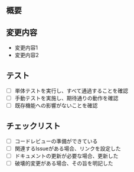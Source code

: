 <!-- I want to review in Japanese. -->
<!-- PRタイトルには Emoji をつけるようにしてください。候補は最下部にあります。 -->

## 概要

<!-- このPRで行う変更の概要を簡潔に説明してください -->

## 変更内容

- 変更内容1
- 変更内容2

## テスト

<!-- PRの変更を検証する手順があれば記入してください。 -->

- [ ] 単体テストを実行し、すべて通過することを確認
- [ ] 手動テストを実施し、期待通りの動作を確認
- [ ] 既存機能への影響がないことを確認

## チェックリスト

<!-- PRの提出者が以下のチェックリストについて問題ないことを確認し、PRを提出してください。 -->

- [ ] コードレビューの準備ができている
- [ ] 関連するIssueがある場合、リンクを設定した
- [ ] ドキュメントの更新が必要な場合、更新した
- [ ] 破壊的変更がある場合、その旨を明記した

<!--
🚑 バグ修正
👍 機能改善
✨ 部分的な機能追加
🎉 盛大に祝うべき大きな機能追加
♻️ リファクタリング
🙈 ユーザーには影響がないはずの機能追加、変更（API追加、ログ追加など）、開発環境の改善など
🚿 不要な機能・使われなくなった機能の削除
💚 テストやCIの修正・改善
👕 Lintエラーの修正やコードスタイルの修正
🚀 パフォーマンス改善
🆙 依存パッケージなどのアップデート
📝 (開発者にのみ関係する)コメントやドキュメントの改善
🤖 AIコード生成支援ツールによる変更
-->

<!-- I want to review in Japanese. -->

